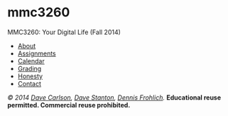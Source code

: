 mmc3260
=======

MMC3260: Your Digital Life (Fall 2014)

* [About](about.md)
* [Assignments](assignments.md)
* [Calendar](calendar.md)
* [Grading](grading.md)
* [Honesty](honesty.md)
* [Contact](contact.md)

_&copy; 2014 [Dave Carlson](https://www.jou.ufl.edu/faculty/facultydetail.asp?id=dcarlson), [Dave Stanton](http://davestanton.com/), [Dennis Frohlich](http://dennisfrohlich.com/index.html)._ __Educational reuse permitted. Commercial reuse prohibited.__
